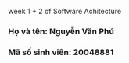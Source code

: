  week 1 + 2 of Software Achitecture 

<h3>Họ và tên: Nguyễn Văn Phú</h3>
<h3>Mã số sinh viên: 20048881</h3>
